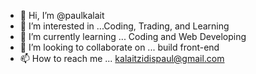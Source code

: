 - 👋 Hi, I’m @paulkalait
- 👀 I’m interested in ...Coding, Trading, and Learning
- 🌱 I’m currently learning ... Coding and Web Developing
- 💞️ I’m looking to collaborate on ... build front-end
- 📫 How to reach me ... kalaitzidispaul@gmail.com

<!---
paulkalait/paulkalait is a ✨ special ✨ repository because its `README.md` (this file) appears on your GitHub profile.
You can click the Preview link to take a look at your changes.
--->
